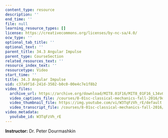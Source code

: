```yaml
---
content_type: resource
description: ''
end_time: ''
file: null
learning_resource_types: []
license: https://creativecommons.org/licenses/by-nc-sa/4.0/
ocw_type: ''
optional_tab_title: ''
optional_text: ''
parent_title: 34.3 Angular Impulse
parent_type: CourseSection
related_resources_text: ''
resource_index_text: ''
resourcetype: Video
start_time: ''
title: 34.3 Angular Impulse
uid: c37a9f1d-241d-3502-b0c0-00e4c7e1f8b2
video_files:
  archive_url: https://archive.org/download/MIT8.01F16/MIT8_01F16_L34v03_360p.mp4
  video_captions_file: /courses/8-01sc-classical-mechanics-fall-2016/9d1a8660ee43538685953b07abd1746e_W3TqFzVh_rE.vtt
  video_thumbnail_file: https://img.youtube.com/vi/W3TqFzVh_rE/default.jpg
  video_transcript_file: /courses/8-01sc-classical-mechanics-fall-2016/d84ac5e9afe277a44461fa3b64892588_W3TqFzVh_rE.pdf
video_metadata:
  youtube_id: W3TqFzVh_rE
---
```


**Instructor:** Dr. Peter Dourmashkin

